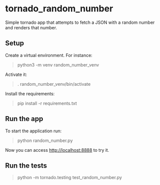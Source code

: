 # tornado_random_number

Simple tornado app that attempts to fetch a JSON with a random number and renders that number.

## Setup

Create a virtual environment. For instance:

> python3 -m venv random_number_venv

Activate it:

> . random_number_venv/bin/activate

Install the requirements:

> pip install -r requirements.txt

## Run the app

To start the application run:

> python random_number.py

Now you can access <http://localhost:8888> to try it.

## Run the tests

> python -m tornado.testing test_random_number.py
